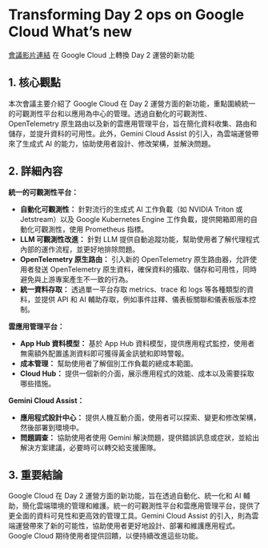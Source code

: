 # Transforming Day 2 ops on Google Cloud What’s new
[會議影片連結](https://www.youtube.com/watch?v=jCI10s42has)
在 Google Cloud 上轉換 Day 2 運營的新功能

## 1. 核心觀點

本次會議主要介紹了 Google Cloud 在 Day 2 運營方面的新功能，重點圍繞統一的可觀測性平台和以應用為中心的管理。透過自動化的可觀測性、OpenTelemetry 原生路由以及新的雲應用管理平台，旨在簡化資料收集、路由和儲存，並提升資料的可用性。此外，Gemini Cloud Assist 的引入，為雲端運營帶來了生成式 AI 的能力，協助使用者設計、修改架構，並解決問題。

## 2. 詳細內容

**統一的可觀測性平台：**

*   **自動化可觀測性：** 針對流行的生成式 AI 工作負載（如 NVIDIA Triton 或 Jetstream）以及 Google Kubernetes Engine 工作負載，提供開箱即用的自動化可觀測性，使用 Prometheus 指標。
*   **LLM 可觀測性改進：** 針對 LLM 提供自動追蹤功能，幫助使用者了解代理程式內部的運作流程，並更好地排除問題。
*   **OpenTelemetry 原生路由：** 引入新的 OpenTelemetry 原生路由器，允許使用者發送 OpenTelemetry 原生資料，確保資料的攝取、儲存和可用性，同時避免與上游專案產生不一致的行為。
*   **統一資料存取：** 透過單一平台存取 metrics、trace 和 logs 等各種類型的資料，並提供 API 和 AI 輔助存取，例如事件註釋、儀表板關聯和儀表板版本控制。

**雲應用管理平台：**

*   **App Hub 資料模型：** 基於 App Hub 資料模型，提供應用程式監控，使用者無需額外配置遙測資料即可獲得黃金訊號和即時警報。
*   **成本管理：** 幫助使用者了解個別工作負載的總成本範圍。
*   **Cloud Hub：** 提供一個新的介面，展示應用程式的效能、成本以及需要採取哪些措施。

**Gemini Cloud Assist：**

*   **應用程式設計中心：** 提供人機互動介面，使用者可以探索、變更和修改架構，然後部署到環境中。
*   **問題調查：** 協助使用者使用 Gemini 解決問題，提供錯誤訊息或症狀，並給出解決方案建議，必要時可以轉交給支援團隊。

## 3. 重要結論

Google Cloud 在 Day 2 運營方面的新功能，旨在透過自動化、統一化和 AI 輔助，簡化雲端環境的管理和維護。統一的可觀測性平台和雲應用管理平台，提供了更全面的資料可見性和更高效的管理工具。Gemini Cloud Assist 的引入，則為雲端運營帶來了新的可能性，協助使用者更好地設計、部署和維護應用程式。Google Cloud 期待使用者提供回饋，以便持續改進這些功能。
